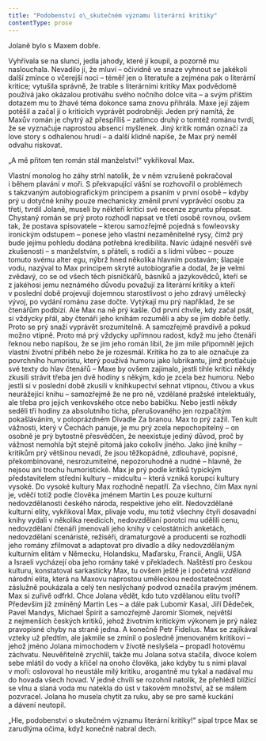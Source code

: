 ```yaml
---
title: "Podobenství o\_skutečném významu literární kritiky"
contentType: prose
---
```


<section>

Jolaně bylo s Maxem dobře.

Vyhřívala se na slunci, jedla jahody, které jí koupil, a pozorně mu naslouchala. Nevadilo jí, že mluví – očividně ve snaze vyhnout se jakékoli další zmínce o včerejší noci – téměř jen o literatuře a zejména pak o literární kritice; vytušila správně, že trable s literárními kritiky Max podvědomě používá jako okázalou protiváhu svého nočního dolce vita – a svým příštím dotazem mu to žhavé téma dokonce sama znovu přihrála. Maxe její zájem potěšil a začal jí o kriticích vyprávět podrobněji: Jeden prý namítá, že Maxův román je chytrý až přespříliš – zatímco druhý o tomtéž románu tvrdí, že se vyznačuje naprostou absencí myšlenek. Jiný kritik román označí za love story s odhalenou hrudí – a další klidně napíše, že Max prý neměl odvahu riskovat.

„A mě přitom ten román stál manželství!“ vykřikoval Max.

Vlastní monolog ho záhy strhl natolik, že v něm vzrušeně pokračoval i během plavání v moři. S překvapující vášní se rozhovořil o problémech s takzvaným autobiografickým principem a psaním v první osobě – kdyby prý u dotyčné knihy pouze mechanicky změnil první vyprávěcí osobu za třetí, tvrdil Jolaně, museli by někteří kritici své recenze zgruntu přepsat. Chystaný román se prý proto rozhodl napsat ve třetí osobě rovnou, ovšem tak, že postava spisovatele – kterou samozřejmě pojedná s fowleovsky ironickým odstupem – ponese jeho vlastní nezaměnitelné rysy, čímž prý bude jejímu pohledu dodána potřebná kredibilita. Navíc údajně nesvěří své zkušenosti – s manželstvím, s přáteli, s rodiči a s lidmi vůbec – pouze tomuto svému alter egu, nýbrž hned několika hlavním postavám; šlapaje vodu, nazýval to Max principem skryté autobiografie a dodal, že je velmi zvědavý, co se od všech těch písničkářů, básníků a jazykovědců, kteří se z jakéhosi jemu neznámého důvodu považují za literární kritiky a kteří v poslední době projevují dojemnou starostlivost o jeho zdravý umělecký vývoj, po vydání románu zase dočte. Vytýkají mu prý například, že se čtenářům podbízí. Ale Max na ně prý kašle. Od první chvíle, kdy začal psát, si vždycky přál, aby čtenáři jeho knihám rozuměli a aby se jim dobře četly. Proto se prý snaží vyprávět srozumitelně. A samozřejmě pravdivě a pokud možno vtipně. Proto má prý vždycky upřímnou radost, když mu jeho čtenáři řeknou nebo napíšou, že se jim jeho román líbil, že jim mile připomněl jejich vlastní životní příběh nebo že je rozesmál. Kritika ho za to ale označuje za povrchního humoristu, který používá humoru jako lubrikantu, jímž protlačuje své texty do hlav čtenářů – Maxe by ovšem zajímalo, jestli tihle kritici někdy zkusili strávit třeba jen dvě hodiny s někým, kdo je zcela bez humoru. Nebo jestli si v poslední době zkusili v knihkupectví sehnat vtipnou, čtivou a vkus neurážející knihu – samozřejmě že ne pro ně, vzdělané pražské intelektuály, ale třeba pro jejich venkovského otce nebo babičku. Nebo jestli někdy seděli tři hodiny za absolutního ticha, přerušovaného jen rozpačitým pokašláváním, v poloprázdném Divadle Za branou. Max to prý zažil. Ten kult vážnosti, který v Čechách panuje, je mu prý zcela nepochopitelný – on osobně je prý bytostně přesvědčen, že neexistuje jediný důvod, proč by vážnost nemohla být stejně pitomá jako cokoliv jiného. Jako jiné knihy – kritikům prý většinou nevadí, že jsou těžkopádné, zdlouhavé, popisné, překombinované, nesrozumitelné, nepozoruhodné a nudné – hlavně, že nejsou ani trochu humoristické. Max je prý podle kritiků typickým představitelem střední kultury – midcultu – která vzniká korupcí kultury vysoké. Do vysoké kultury Max rozhodně nepatří. Za všechno, čím Max nyní je, vděčí totiž podle člověka jménem Martin Les pouze kulturní nedovzdělanosti českého národa, respektive jeho elit. Nedovzdělané kulturní elity, vykřikoval Max, plivaje vodu, mu totiž všechny čtyři dosavadní knihy vydali v několika reedicích, nedovzdělaní porotci mu udělili cenu, nedovzdělaní čtenáři jmenovali jeho knihy v celostátních anketách, nedovzdělaní scenáristé, režiséři, dramaturgové a producenti se rozhodli jeho romány zfilmovat a adaptovat pro divadlo a díky nedovzdělaným kulturním elitám v Německu, Holandsku, Maďarsku, Francii, Anglii, USA a Israeli vycházejí oba jeho romány také v překladech. Naštěstí pro českou kulturu, konstatoval sarkasticky Max, tu ovšem ještě je i početná _vzdělaná_ národní elita, která na Maxovu naprostou uměleckou nedostatečnost záslužně poukázala a celý ten neslýchaný podvod označila pravým jménem. Max si zuřivě odfrkl. Chce Jolana vědět, kdo tuto vzdělanou elitu tvoří? Především již zmíněný Martin Les – a dále pak Lubomír Kasal, Jiří Dědeček, Pavel Mandys, Michael Špirit a samozřejmě Jaromír Slomek, největší z nejmenších českých kritiků, jehož životním kritickým výkonem je prý nález pravopisné chyby na straně jedna. A konečně Petr Fidelius. Max se zajíkával vzteky už předtím, ale jakmile se zmínil o posledně jmenovaném kritikovi – jehož jméno Jolana mimochodem v životě neslyšela – propadl hotovému záchvatu. Neuvěřitelně zrychlil, takže mu Jolana sotva stačila, divoce kolem sebe mlátil do vody a křičel na onoho člověka, jako kdyby tu s nimi plaval v moři: oslovoval ho neustále milý kritiku, arogantně mu tykal a nadával mu do hovada všech hovad. V jedné chvíli se rozohnil natolik, že přehlédl blížící se vlnu a slaná voda mu natekla do úst v takovém množství, až se málem pozvracel. Jolana ho musela chytit za ruku, aby se pro samé kuckání a dávení neutopil.

„Hle, podobenství o skutečném významu literární kritiky!“ sípal trpce Max se zarudlýma očima, když konečně nabral dech.

</section>
